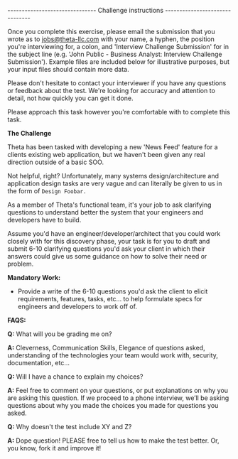 ------------------------------- Challenge instructions -------------------------------

Once you complete this exercise, please email the submission that you wrote as to jobs@theta-llc.com with your name, a hyphen, the position you're interviewing for, a colon, and 'Interview Challenge Submission' for in the subject line (e.g. 'John Public - Business Analyst: Interview Challenge Submission'). Example files are included below for illustrative purposes, but your input files should contain more data. 

Please don't hesitate to contact your interviewer if you have any questions or feedback about the test. We're looking for accuracy and attention to detail, not how quickly you can get it done.

Please approach this task however you're comfortable with to complete this task.

**The Challenge**

Theta has been tasked with developing a new 'News Feed' feature for a clients existing web application, but we haven't been given any real direction outside of a basic SOO.

Not helpful, right? Unfortunately, many systems design/architecture and application design tasks are very vague and can literally be given to us in the form of `Design Foobar.` 

As a member of Theta's functional team, it's your job to ask clarifying questions to understand better the system that your engineers and developers have to build.

Assume you'd have an engineer/developer/architect that you could work closely with for this discovery phase, your task is for you to draft and submit 6-10 clarifying questions you'd ask your client in which their answers could give us some guidance on how to solve their need or problem. 

**Mandatory Work:**

- Provide a write of the 6-10 questions you'd ask the client to elicit requirements, features, tasks, etc... to help formulate specs for engineers and developers to work off of.

**FAQS:**

**Q:** What will you be grading me on?

**A:** Cleverness, Communication Skills, Elegance of questions asked, understanding of the technologies your team would work with, security, documentation, etc...

**Q:** Will I have a chance to explain my choices?

**A:** Feel free to comment on your questions, or put explanations on why you are asking this question. If we proceed to a phone interview, we’ll be asking questions about why you made the choices you made for questions you asked.

**Q:** Why doesn't the test include XY and Z?

**A:** Dope question! PLEASE free to tell us how to make the test better. Or, you know, fork it and improve it!